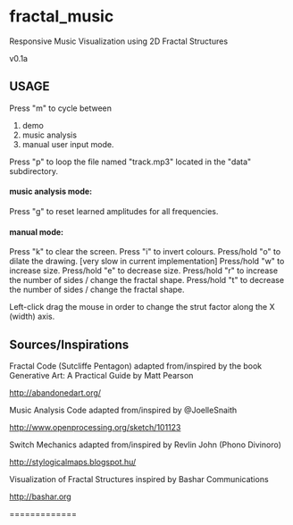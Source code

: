 # fractal_music

Responsive Music Visualization using 2D Fractal Structures

v0.1a


## USAGE

Press "m" to cycle between 
1. demo 
2. music analysis
3. manual user input mode.

Press "p" to loop the file named "track.mp3" located in the "data" subdirectory.


#### music analysis mode:

Press "g" to reset learned amplitudes for all frequencies.


#### manual mode:

Press "k" to clear the screen.
Press "i" to invert colours.
Press/hold "o" to dilate the drawing. [very slow in current implementation]
Press/hold "w" to increase size.
Press/hold "e" to decrease size.
Press/hold "r" to increase the number of sides / change the fractal shape.
Press/hold "t" to decrease the number of sides / change the fractal shape.

Left-click drag the mouse in order to change the strut factor along the X (width) axis.


## Sources/Inspirations

Fractal Code (Sutcliffe Pentagon) adapted from/inspired by the book Generative Art: A Practical Guide by Matt Pearson

http://abandonedart.org/

Music Analysis Code adapted from/inspired by @JoelleSnaith

http://www.openprocessing.org/sketch/101123

Switch Mechanics adapted from/inspired by Revlin John (Phono Divinoro)

http://stylogicalmaps.blogspot.hu/

Visualization of Fractal Structures inspired by Bashar Communications

http://bashar.org

=============

